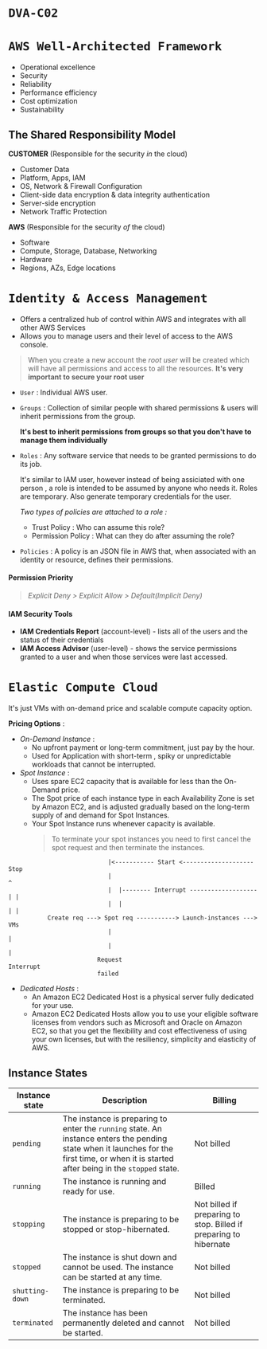# `DVA-C02`

# `AWS Well-Architected Framework`

- Operational excellence
- Security
- Reliability	
- Performance efficiency
- Cost optimization
- Sustainability

## The Shared Responsibility Model
**CUSTOMER** (Responsible for the security *in* the cloud)

- Customer Data
- Platform, Apps, IAM
- OS, Network & Firewall Configuration
- Client-side data encryption & data integrity authentication
- Server-side encryption
- Network Traffic Protection

**AWS** (Responsible for the security *of* the cloud)

- Software
- Compute, Storage, Database, Networking
- Hardware
- Regions, AZs, Edge locations

# `Identity & Access Management`

- Offers a centralized hub of control within AWS and integrates with all other AWS Services 
- Allows you to manage users and their level of access to the AWS console.

>When you create a new account the *root user* will be created which will have all permissions and access to all the resources. 
**It's very important to secure your root user**

- `User` : Individual AWS user.

- `Groups` : Collection of similar people with shared permissions & users will inherit permissions from the group.

    **It's best to inherit permissions from groups so that you don't have to manage them individually**

- `Roles` : Any software service that needs to be granted permissions to do its job. 

    It's similar to IAM user, however instead of being assiciated with one person , a role is intended to be assumed by anyone who needs it. Roles are temporary. Also generate temporary credentials for the user.

    *Two types of policies are attached to a role :*
    - Trust Policy : Who can assume this role?
    - Permission Policy : What can they do after assuming the role?

- `Policies` : A policy is an JSON file in AWS that, when associated with an identity or resource, defines their permissions.

#### Permission Priority
>*Explicit Deny > Explicit Allow > Default(Implicit Deny)*

#### IAM Security Tools
- **IAM Credentials Report** (account-level) - lists all of the users and the status of their credentials
- **IAM Access Advisor** (user-level) - shows the service permissions granted to a user and when those services were last accessed.

# `Elastic Compute Cloud`

It's just VMs with on-demand price and scalable compute capacity option.

**Pricing Options** : 
- *On-Demand Instance* : 
    - No upfront payment or long-term commitment, just pay by the hour.
    - Used for Application with short-term , spiky or unpredictable workloads that cannot be interrupted.
- *Spot Instance* : 
    - Uses spare EC2 capacity that is available for less than the On-Demand price.
    - The Spot price of each instance type in each Availability Zone is set by Amazon EC2, and is adjusted gradually based on the long-term supply of and demand for Spot Instances.
    - Your Spot Instance runs whenever capacity is available.
        >To terminate your spot instances you need to first cancel the spot request and then terminate the instances.
```
                            |<----------- Start <-------------------- Stop
                            |                                           ^
                            |  |-------- Interrupt -------------------| |                            
                            |  |                                      | |
           Create req ---> Spot req -----------> Launch-instances ---> VMs
                            |                                           |
                            |                                           |
                         Request                                     Interrupt
                         failed
```
- *Dedicated Hosts* : 
    - An Amazon EC2 Dedicated Host is a physical server fully dedicated for your use.
    - Amazon EC2 Dedicated Hosts allow you to use your eligible software licenses from vendors such as Microsoft and Oracle on Amazon EC2, so that you get the flexibility and cost effectiveness of using your own licenses, but with the resiliency, simplicity and elasticity of AWS. 

## Instance States
| Instance state  | Description                                                                                                                                                                                 | Billing                                                           |
| --------------- | ------------------------------------------------------------------------------------------------------------------------------------------------------------------------------------------- | ----------------------------------------------------------------- |
| `pending`       | The instance is preparing to enter the `running` state. An instance enters the pending state when it launches for the first time, or when it is started after being in the `stopped` state. | Not billed                                                        |
| `running`       | The instance is running and ready for use.                                                                                                                                                  | Billed                                                            |
| `stopping`      | The instance is preparing to be stopped or stop-hibernated.                                                                                                                                 | Not billed if preparing to stop. Billed if preparing to hibernate |
| `stopped`       | The instance is shut down and cannot be used. The instance can be started at any time.                                                                                                      | Not billed                                                        |
| `shutting-down` | The instance is preparing to be terminated.                                                                                                                                                 | Not billed                                                        |
| `terminated`    | The instance has been permanently deleted and cannot be started.                                                                                                                            | Not billed                                                        |

